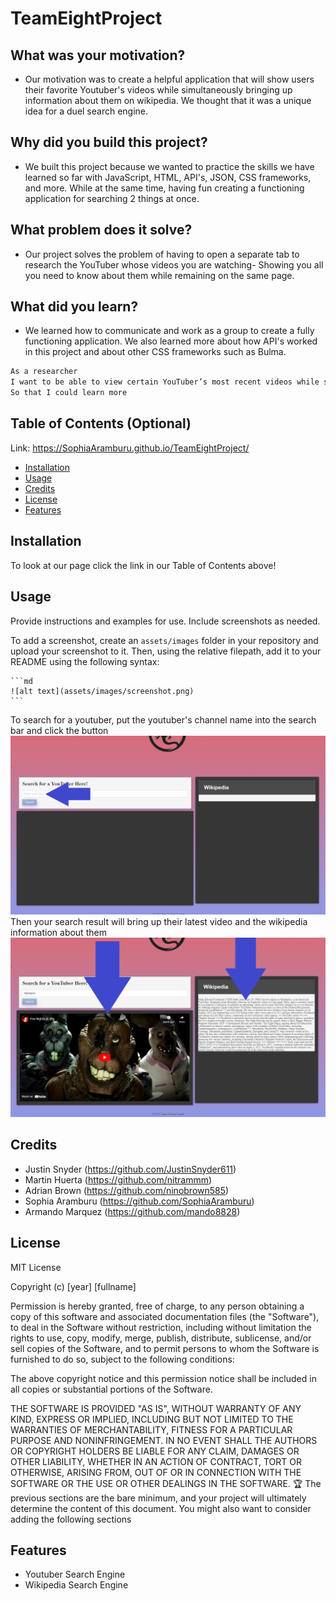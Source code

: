 # TeamEightProject
## What was your motivation?
- Our motivation was to create a helpful application that will show users their favorite Youtuber's videos while simultaneously bringing up information about them on wikipedia. We thought that it was a unique idea for a duel search engine.  
## Why did you build this project?
- We built this project because we wanted to practice the skills we have learned so far with JavaScript, HTML, API's, JSON, CSS frameworks, and more. While at the same time, having fun creating a functioning application for searching 2 things at once.  
## What problem does it solve?
- Our project solves the problem of having to open a separate tab to research the YouTuber whose videos you are watching- Showing you all you need to know about them while remaining on the same page. 
## What did you learn?
- We learned how to communicate and work as a group to create a fully functioning application. We also learned more about how API's worked in this project and about other CSS frameworks such as Bulma. 

```md
As a researcher
I want to be able to view certain YouTuber’s most recent videos while simultaneously viewing information regarding that YouTuber from Wikipedia. 
So that I could learn more
```

## Table of Contents (Optional)

Link: https://SophiaAramburu.github.io/TeamEightProject/

- [Installation](#installation)
- [Usage](#usage)
- [Credits](#credits)
- [License](#license)
- [Features](#features)

## Installation

To look at our page click the link in our Table of Contents above!

## Usage

Provide instructions and examples for use. Include screenshots as needed.

To add a screenshot, create an `assets/images` folder in your repository and upload your screenshot to it. Then, using the relative filepath, add it to your README using the following syntax:

    ```md
    ![alt text](assets/images/screenshot.png)
    ```
To search for a youtuber, put the youtuber's channel name into the search bar and click the button
![Arrow pointing where to input your youtuber](assets/images/info2.png)
Then your search result will bring up their latest video and the wikipedia information about them
![Arrow pointing to where the latest youtube video and wikipeida info from that channel will appear](assets/images/info1.png)

## Credits

- Justin Snyder (https://github.com/JustinSnyder611)
- Martin Huerta (https://github.com/nitrammm)
- Adrian Brown (https://github.com/ninobrown585)
- Sophia Aramburu (https://github.com/SophiaAramburu)
- Armando Marquez (https://github.com/mando8828)

## License
MIT License

Copyright (c) [year] [fullname]

Permission is hereby granted, free of charge, to any person obtaining a copy
of this software and associated documentation files (the "Software"), to deal
in the Software without restriction, including without limitation the rights
to use, copy, modify, merge, publish, distribute, sublicense, and/or sell
copies of the Software, and to permit persons to whom the Software is
furnished to do so, subject to the following conditions:

The above copyright notice and this permission notice shall be included in all
copies or substantial portions of the Software.

THE SOFTWARE IS PROVIDED "AS IS", WITHOUT WARRANTY OF ANY KIND, EXPRESS OR
IMPLIED, INCLUDING BUT NOT LIMITED TO THE WARRANTIES OF MERCHANTABILITY,
FITNESS FOR A PARTICULAR PURPOSE AND NONINFRINGEMENT. IN NO EVENT SHALL THE
AUTHORS OR COPYRIGHT HOLDERS BE LIABLE FOR ANY CLAIM, DAMAGES OR OTHER
LIABILITY, WHETHER IN AN ACTION OF CONTRACT, TORT OR OTHERWISE, ARISING FROM,
OUT OF OR IN CONNECTION WITH THE SOFTWARE OR THE USE OR OTHER DEALINGS IN THE
SOFTWARE.
🏆 The previous sections are the bare minimum, and your project will ultimately determine the content of this document. You might also want to consider adding the following sections
## Features

- Youtuber Search Engine
- Wikipedia Search Engine
